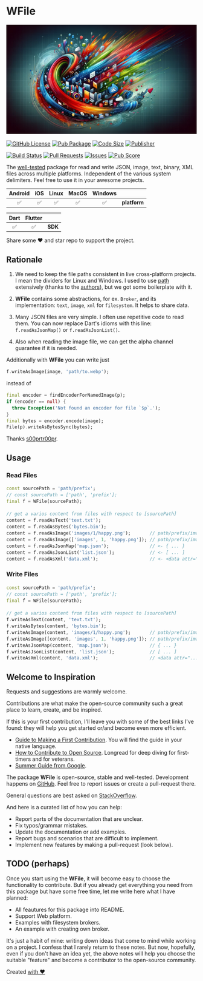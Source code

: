 # WFile

![Cover - WFile](https://raw.githubusercontent.com/signmotion/wfile/master/images/cover.webp)

[![GitHub License](https://img.shields.io/badge/license-MIT-blue.svg)](https://opensource.org/licenses/MIT)
[![Pub Package](https://img.shields.io/pub/v/wfile.svg?logo=dart&logoColor=00b9fc&color=blue)](https://pub.dartlang.org/packages/wfile)
[![Code Size](https://img.shields.io/github/languages/code-size/signmotion/wfile?logo=github&logoColor=white)](https://github.com/signmotion/wfile)
[![Publisher](https://img.shields.io/pub/publisher/wfile)](https://pub.dev/publishers/syrokomskyi.com)

[![Build Status](https://img.shields.io/github/actions/workflow/status/signmotion/wfile/dart-ci.yml?logo=github-actions&logoColor=white)](https://github.com/signmotion/wfile/actions)
[![Pull Requests](https://img.shields.io/github/issues-pr/signmotion/wfile?logo=github&logoColor=white)](https://github.com/signmotion/wfile/pulls)
[![Issues](https://img.shields.io/github/issues/signmotion/wfile?logo=github&logoColor=white)](https://github.com/signmotion/wfile/issues)
[![Pub Score](https://img.shields.io/pub/points/wfile?logo=dart&logoColor=00b9fc)](https://pub.dev/packages/wfile/score)

The [well-tested](https://github.com/signmotion/wfile/tree/master/test) package for read and write JSON, image, text, binary, XML files across multiple platforms.
Independent of the various system delimiters.
Feel free to use it in your awesome projects.

| Android | iOS | Linux | MacOS | Windows |              |
| :-----: | :-: | :---: | :---: | :-----: | :----------- |
|   ✅    | ✅  |  ✅   |  ✅   |   ✅    | **platform** |

| Dart | Flutter |         |
| :--: | :-----: | :------ |
|  ✅  |   ✅    | **SDK** |

Share some ❤️ and star repo to support the project.

## Rationale

1. We need to keep the file paths consistent in live cross-platform projects. I mean the dividers for Linux and Windows. I used to use [path](https://pub.dev/packages/path) extensively (thanks to the [authors](https://pub.dev/publishers/dart.dev/packages)), but we got some boilerplate with it.

2. **WFile** contains some abstractions, for ex. `Broker`, and its implementation: `text`, `image`, `xml` for `filesystem`. It helps to share data.

3. Many JSON files are very simple. I often use repetitive code to read them. You can now replace Dart's idioms with this line: `f.readAsJsonMap()` or `f.readAsJsonList()`.

4. Also when reading the image file, we can get the alpha channel guarantee if it is needed.

Additionally with **WFile** you can write just

```dart
f.writeAsImage(image, 'path/to.webp');
```

instead of

```dart
final encoder = findEncoderForNamedImage(p);
if (encoder == null) {
  throw Exception('Not found an encoder for file `$p`.');
}
final bytes = encoder.encode(image);
File(p).writeAsBytesSync(bytes);
```

Thanks [s00prtr00pr](https://reddit.com/user/s00prtr00pr).

## Usage

### Read Files

```dart
const sourcePath = 'path/prefix';
// const sourcePath = ['path', 'prefix'];
final f = WFile(sourcePath);

// get a varios content from files with respect to [sourcePath]
content = f.readAsText('text.txt');
content = f.readAsBytes('bytes.bin');
content = f.readAsImage('images/1/happy.png');       // path/prefix/images/1/happy.png
content = f.readAsImage(['images', 1, 'happy.png']); // path/prefix/images/1/happy.png
content = f.readAsJsonMap('map.json');               // <- { ... }
content = f.readAsJsonList('list.json');             // <- [ ... ]
content = f.readAsXml('data.xml');                   // <- <data attr="...">...</data>
```

### Write Files

```dart
const sourcePath = 'path/prefix';
// const sourcePath = ['path', 'prefix'];
final f = WFile(sourcePath);

// get a varios content from files with respect to [sourcePath]
f.writeAsText(content, 'text.txt');
f.writeAsBytes(content, 'bytes.bin');
f.writeAsImage(content, 'images/1/happy.png');       // path/prefix/images/1/happy.png
f.writeAsImage([content, 'images', 1, 'happy.png']); // path/prefix/images/1/happy.png
f.writeAsJsonMap(content, 'map.json');               // { ... }
f.writeAsJsonList(content, 'list.json');             // [ ... ]
f.writeAsXml(content, 'data.xml');                   // <data attr="...">...</data>
```

## Welcome to Inspiration

Requests and suggestions are warmly welcome.

Contributions are what make the open-source community such a great place to learn, create, and be inspired.

If this is your first contribution, I'll leave you with some of the best links I've found: they will help you get started or/and become even more efficient.

- [Guide to Making a First Contribution](https://github.com/firstcontributions/first-contributions). You will find the guide in your native language.
- [How to Contribute to Open Source](https://opensource.guide/how-to-contribute). Longread for deep diving for first-timers and for veterans.
- [Summer Guide from Google](https://youtu.be/qGTQ7dEZXZc).

The package **WFile** is open-source, stable and well-tested. Development happens on
[GitHub](https://github.com/signmotion/wfile). Feel free to report issues
or create a pull-request there.

General questions are best asked on
[StackOverflow](https://stackoverflow.com/questions/tagged/wfile).

And here is a curated list of how you can help:

- Report parts of the documentation that are unclear.
- Fix typos/grammar mistakes.
- Update the documentation or add examples.
- Report bugs and scenarios that are difficult to implement.
- Implement new features by making a pull-request (look below).

## TODO (perhaps)

Once you start using the **WFile**, it will become easy to choose the functionality to contribute. But if you already get everything you need from this package but have some free time, let me write here what I have planned:

- All feautures for this package into README.
- Support Web platform.
- Examples with filesystem brokers.
- An example with creating own broker.

It's just a habit of mine: writing down ideas that come to mind while working on a project. I confess that I rarely return to these notes. But now, hopefully, even if you don't have an idea yet, the above notes will help you choose the suitable "feature" and become a contributor to the open-source community.

Created [with ❤️](https://syrokomskyi.com)
